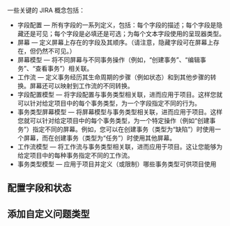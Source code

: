 一些关键的 JIRA 概念包括：

- 字段配置 — 所有字段的一系列定义，包括：每个字段的描述；每个字段是隐藏还是可见；每个字段是必填还是可选；为每个文本字段使用的呈现器类型。
- 屏幕 — 定义屏幕上存在的字段及其顺序。（请注意，隐藏字段可在屏幕上存在，但仍然不可见。）
- 屏幕模型 — 将不同屏幕与不同事务操作（例如，“创建事务”、“编辑事务”、“查看事务”）相关联。
- 工作流 — 定义事务经历其生命周期的步骤（例如状态）和到其他步骤的转换。屏幕还可以映射到工作流的不同转换。
- 字段配置模型 — 将字段配置与事务类型相关联，进而应用于项目。这样您就可以针对给定项目中的每个事务类型，为一个字段指定不同的行为。
- 事务类型屏幕模型 — 将屏幕模型与事务类型相关联，进而应用于项目。这样您就可以针对给定项目中的每个事务类型，为一个特定操作（例如“创建事务”）指定不同的屏幕。例如，您可以在创建事务（类型为“缺陷”）时使用一个屏幕，而在创建事务（类型为“任务”）时使用其他屏幕。
- 工作流模型 — 将工作流与事务类型相关联，进而应用于项目。这让您能够为给定项目中的每种事务指定不同的工作流。
- 事务类型模型 — 应用于项目并定义（或限制）哪些事务类型可供项目使用

## 配置字段和状态

## 添加自定义问题类型